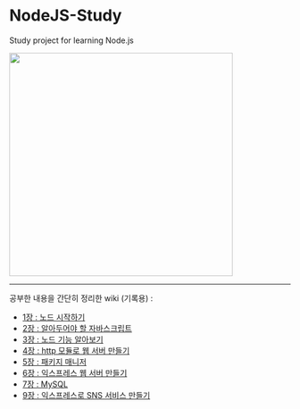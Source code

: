 
# NodeJS-Study
Study project for learning Node.js  

<img src="https://user-images.githubusercontent.com/26129338/87935976-063d2b80-cacd-11ea-912f-0c19049ea50c.jpg" width="400">

---

공부한 내용을 간단히 정리한 wiki (기록용) :
- [1장 : 노드 시작하기](https://github.com/khndhkx123/NodeJS-Study/wiki/1.-%EB%85%B8%EB%93%9C-%EC%8B%9C%EC%9E%91%ED%95%98%EA%B8%B0)
- [2장 : 알아두어야 할 자바스크립트](https://github.com/khndhkx123/NodeJS-Study/wiki/2.-%EC%95%8C%EC%95%84%EB%91%90%EC%96%B4%EC%95%BC-%ED%95%A0-%EC%9E%90%EB%B0%94%EC%8A%A4%ED%81%AC%EB%A6%BD%ED%8A%B8)
- [3장 : 노드 기능 알아보기](https://github.com/khndhkx123/NodeJS-Study/wiki/3.-%EB%85%B8%EB%93%9C-%EA%B8%B0%EB%8A%A5-%EC%95%8C%EC%95%84%EB%B3%B4%EA%B8%B0)
- [4장 : http 모듈로 웹 서버 만들기](https://github.com/khndhkx123/NodeJS-Study/wiki/4.-http-%EB%AA%A8%EB%93%88%EB%A1%9C-%EC%9B%B9-%EC%84%9C%EB%B2%84-%EB%A7%8C%EB%93%A4%EA%B8%B0)
- [5장 : 패키지 매니저](https://github.com/khndhkx123/NodeJS-Study/wiki/5.-%ED%8C%A8%ED%82%A4%EC%A7%80-%EB%A7%A4%EB%8B%88%EC%A0%80)
- [6장 : 익스프레스 웹 서버 만들기](https://github.com/khndhkx123/NodeJS-Study/wiki/6.-%EC%9D%B5%EC%8A%A4%ED%94%84%EB%A0%88%EC%8A%A4-%EC%9B%B9-%EC%84%9C%EB%B2%84-%EB%A7%8C%EB%93%A4%EA%B8%B0)
- [7장 : MySQL](https://github.com/khndhkx123/NodeJS-Study/wiki/7.-MySQL)
- [9장 : 익스프레스로 SNS 서비스 만들기](https://github.com/khndhkx123/NodeJS-Study/wiki/9.-%EC%9D%B5%EC%8A%A4%ED%94%84%EB%A0%88%EC%8A%A4%EB%A1%9C-SNS-%EC%84%9C%EB%B9%84%EC%8A%A4-%EB%A7%8C%EB%93%A4%EA%B8%B0)
